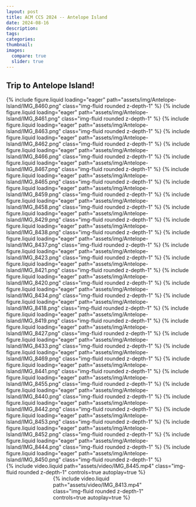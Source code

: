 ```yaml
---
layout: post
title: ACM CCS 2024 -- Antelope Island
date: 2024-08-16
description: 
tags: 
categories: 
thumbnail: 
images:
  compare: true
  slider: true
---
```



Trip to Antelope Island!
---

<swiper-container keyboard="true" navigation="true" pagination="true" pagination-clickable="true" pagination-dynamic-bullets="true" rewind="true">
<swiper-slide>{% include figure.liquid loading="eager" path="assets/img/Antelope-Island/IMG_8460.png" class="img-fluid rounded z-depth-1"  %}</swiper-slide>
<swiper-slide>{% include figure.liquid loading="eager" path="assets/img/Antelope-Island/IMG_8461.png" class="img-fluid rounded z-depth-1"  %}</swiper-slide>
<swiper-slide>{% include figure.liquid loading="eager" path="assets/img/Antelope-Island/IMG_8463.png" class="img-fluid rounded z-depth-1"  %}</swiper-slide>
<swiper-slide>{% include figure.liquid loading="eager" path="assets/img/Antelope-Island/IMG_8462.png" class="img-fluid rounded z-depth-1"  %}</swiper-slide>
<swiper-slide>{% include figure.liquid loading="eager" path="assets/img/Antelope-Island/IMG_8466.png" class="img-fluid rounded z-depth-1"  %}</swiper-slide>
<swiper-slide>{% include figure.liquid loading="eager" path="assets/img/Antelope-Island/IMG_8467.png" class="img-fluid rounded z-depth-1"  %}</swiper-slide>
<swiper-slide>{% include figure.liquid loading="eager" path="assets/img/Antelope-Island/IMG_8465.png" class="img-fluid rounded z-depth-1"  %}</swiper-slide>
<swiper-slide>{% include figure.liquid loading="eager" path="assets/img/Antelope-Island/IMG_8459.png" class="img-fluid rounded z-depth-1"  %}</swiper-slide>
<swiper-slide>{% include figure.liquid loading="eager" path="assets/img/Antelope-Island/IMG_8458.png" class="img-fluid rounded z-depth-1"  %}</swiper-slide>
<swiper-slide>{% include figure.liquid loading="eager" path="assets/img/Antelope-Island/IMG_8429.png" class="img-fluid rounded z-depth-1"  %}</swiper-slide>
<swiper-slide>{% include figure.liquid loading="eager" path="assets/img/Antelope-Island/IMG_8438.png" class="img-fluid rounded z-depth-1"  %}</swiper-slide>
<swiper-slide>{% include figure.liquid loading="eager" path="assets/img/Antelope-Island/IMG_8437.png" class="img-fluid rounded z-depth-1"  %}</swiper-slide>
<swiper-slide>{% include figure.liquid loading="eager" path="assets/img/Antelope-Island/IMG_8423.png" class="img-fluid rounded z-depth-1"  %}</swiper-slide>
<swiper-slide>{% include figure.liquid loading="eager" path="assets/img/Antelope-Island/IMG_8421.png" class="img-fluid rounded z-depth-1"  %}</swiper-slide>
<swiper-slide>{% include figure.liquid loading="eager" path="assets/img/Antelope-Island/IMG_8420.png" class="img-fluid rounded z-depth-1"  %}</swiper-slide>
<swiper-slide>{% include figure.liquid loading="eager" path="assets/img/Antelope-Island/IMG_8434.png" class="img-fluid rounded z-depth-1"  %}</swiper-slide>
<swiper-slide>{% include figure.liquid loading="eager" path="assets/img/Antelope-Island/IMG_8418.png" class="img-fluid rounded z-depth-1"  %}</swiper-slide>
<swiper-slide>{% include figure.liquid loading="eager" path="assets/img/Antelope-Island/IMG_8419.png" class="img-fluid rounded z-depth-1"  %}</swiper-slide>
<swiper-slide>{% include figure.liquid loading="eager" path="assets/img/Antelope-Island/IMG_8427.png" class="img-fluid rounded z-depth-1"  %}</swiper-slide>
<swiper-slide>{% include figure.liquid loading="eager" path="assets/img/Antelope-Island/IMG_8433.png" class="img-fluid rounded z-depth-1"  %}</swiper-slide>
<swiper-slide>{% include figure.liquid loading="eager" path="assets/img/Antelope-Island/IMG_8469.png" class="img-fluid rounded z-depth-1"  %}</swiper-slide>
<swiper-slide>{% include figure.liquid loading="eager" path="assets/img/Antelope-Island/IMG_8441.png" class="img-fluid rounded z-depth-1"  %}</swiper-slide>
<swiper-slide>{% include figure.liquid loading="eager" path="assets/img/Antelope-Island/IMG_8455.png" class="img-fluid rounded z-depth-1"  %}</swiper-slide>
<swiper-slide>{% include figure.liquid loading="eager" path="assets/img/Antelope-Island/IMG_8440.png" class="img-fluid rounded z-depth-1"  %}</swiper-slide>
<swiper-slide>{% include figure.liquid loading="eager" path="assets/img/Antelope-Island/IMG_8442.png" class="img-fluid rounded z-depth-1"  %}</swiper-slide>
<swiper-slide>{% include figure.liquid loading="eager" path="assets/img/Antelope-Island/IMG_8453.png" class="img-fluid rounded z-depth-1"  %}</swiper-slide>
<swiper-slide>{% include figure.liquid loading="eager" path="assets/img/Antelope-Island/IMG_8452.png" class="img-fluid rounded z-depth-1"  %}</swiper-slide>
<swiper-slide>{% include figure.liquid loading="eager" path="assets/img/Antelope-Island/IMG_8444.png" class="img-fluid rounded z-depth-1"  %}</swiper-slide>
<swiper-slide>{% include figure.liquid loading="eager" path="assets/img/Antelope-Island/IMG_8450.png" class="img-fluid rounded z-depth-1"  %}</swiper-slide>
</swiper-container>

<div class="row mt-3">
  <div class="col-sm mt-3 mt-md-0">
    {% include video.liquid path="assets/video/IMG_8445.mp4" class="img-fluid rounded z-depth-1" controls=true autoplay=true %}
  </div>
</div>

<div class="row mt-3"  style="max-width: 50%; margin: auto;">
  <div class="col-sm mt-3 mt-md-0">
    {% include video.liquid path="assets/video/IMG_8413.mp4" class="img-fluid rounded z-depth-1" controls=true autoplay=true %}
  </div>
</div>